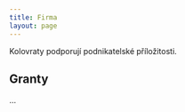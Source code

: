 ```yaml
---
title: Firma
layout: page
---
```



Kolovraty podporují podnikatelské příložitosti.

## Granty

...
